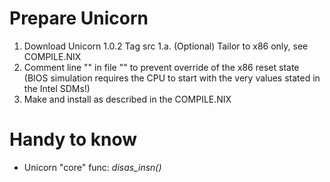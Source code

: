 # Prepare Unicorn
1. Download Unicorn 1.0.2 Tag src
1.a. (Optional) Tailor to x86 only, see COMPILE.NIX
2. Comment line "" in file "" to prevent override of the x86 reset state (BIOS simulation requires the CPU to start with the very values stated in the Intel SDMs!)
3. Make and install as described in the COMPILE.NIX

# Handy to know
* Unicorn "core" func: *disas_insn()*
